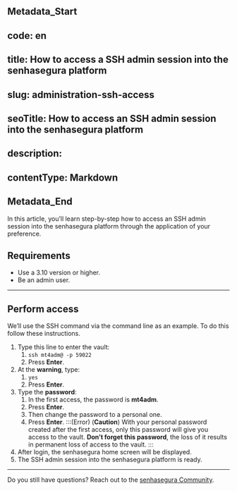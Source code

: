 ## Metadata_Start 
## code: en
## title: How to access a SSH admin session into the senhasegura platform 
## slug: administration-ssh-access 
## seoTitle: How to access an SSH admin session into the senhasegura platform 
## description:  
## contentType: Markdown 
## Metadata_End
In this article, you’ll learn step-by-step how to access an SSH admin session into the senhasegura platform through the application of your preference.

## Requirements

* Use a 3.10 version or higher.
* Be an admin user.
***

## Perform access 

We’ll use the SSH command via the command line as an example. To do this follow these instructions.

1. Type this line to enter the vault:
    1. ```ssh mt4adm@ -p 59022```
    2. Press **Enter**.
2. At the **warning**, type:
    1. ```yes```
    2. Press **Enter**.
3. Type the **password**:
    1. In the first access, the password is **mt4adm**.
    2. Press **Enter**.
    3. Then change the password to a personal one.
    4. Press **Enter**.
    :::(Error) (**Caution**)
    With your personal password created after the first access, only this password will give you access to the vault. **Don’t forget this password**, the loss of it results in permanent loss of access to the vault.
    :::
6. After login, the senhasegura home screen will be displayed.
7. The SSH admin session into the senhasegura platform is ready.

***

Do you still have questions? Reach out to the [senhasegura Community](https://community.senhasegura.io/).